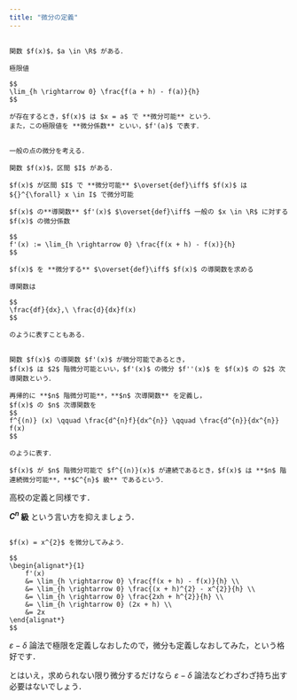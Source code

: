 ```yaml
---
title: "微分の定義"
---
```


~~~definition:微分係数

関数 $f(x)$，$a \in \R$ がある．

極限値

$$
\lim_{h \rightarrow 0} \frac{f(a + h) - f(a)}{h}
$$

が存在するとき，$f(x)$ は $x = a$ で **微分可能** という．  
また，この極限値を **微分係数** といい，$f'(a)$ で表す．

~~~

~~~definition:導関数

一般の点の微分を考える．

関数 $f(x)$，区間 $I$ がある．

$f(x)$ が区間 $I$ で **微分可能** $\overset{def}\iff$ $f(x)$ は ${}^{\forall} x \in I$ で微分可能

$f(x)$ の**導関数** $f'(x)$ $\overset{def}\iff$ 一般の $x \in \R$ に対する $f(x)$ の微分係数

$$
f'(x) := \lim_{h \rightarrow 0} \frac{f(x + h) - f(x)}{h}
$$

$f(x)$ を **微分する** $\overset{def}\iff$ $f(x)$ の導関数を求める

導関数は

$$
\frac{df}{dx},\ \frac{d}{dx}f(x)
$$

のように表すこともある．

~~~

~~~definition:高次導関数

関数 $f(x)$ の導関数 $f'(x)$ が微分可能であるとき，  
$f(x)$ は $2$ 階微分可能といい，$f'(x)$ の微分 $f''(x)$ を $f(x)$ の $2$ 次導関数という．

再帰的に **$n$ 階微分可能**，**$n$ 次導関数** を定義し，  
$f(x)$ の $n$ 次導関数を
$$
f^{(n)} (x) \qquad \frac{d^{n}f}{dx^{n}} \qquad \frac{d^{n}}{dx^{n}} f(x)
$$

のように表す．

$f(x)$ が $n$ 階微分可能で $f^{(n)}(x)$ が連続であるとき，$f(x)$ は **$n$ 階連続微分可能**，**$C^{n}$ 級** であるという．

~~~

高校の定義と同様です．

**$C^{n}$ 級** という言い方を抑えましょう．

```spoiler:close:例

$f(x) = x^{2}$ を微分してみよう．

$$
\begin{alignat*}{1}
    f'(x)
    &= \lim_{h \rightarrow 0} \frac{f(x + h) - f(x)}{h} \\
    &= \lim_{h \rightarrow 0} \frac{(x + h)^{2} - x^{2}}{h} \\
    &= \lim_{h \rightarrow 0} \frac{2xh + h^{2}}{h} \\
    &= \lim_{h \rightarrow 0} (2x + h) \\
    &= 2x
\end{alignat*}
$$

```

$\varepsilon - \delta$ 論法で極限を定義しなおしたので，微分も定義しなおしてみた，という格好です．

とはいえ，求められない限り微分するだけなら $\varepsilon - \delta$ 論法などわざわざ持ち出す必要はないでしょう．
